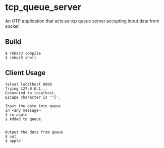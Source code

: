 tcp_queue_server
=====

An OTP application that acts as tcp queue server accepting input data from socket 

Build
-----

    $ rebar3 compile
    $ rebar3 shell


Client Usage
-----
    telnet localhost 8000
    Trying 127.0.0.1...
    Connected to localhost.
    Escape character is '^]'.

    Input the data into queue
    in <any message> 
    $ in apple
    $ Added to queue.


    Output the data from queue
    $ out
    $ apple

